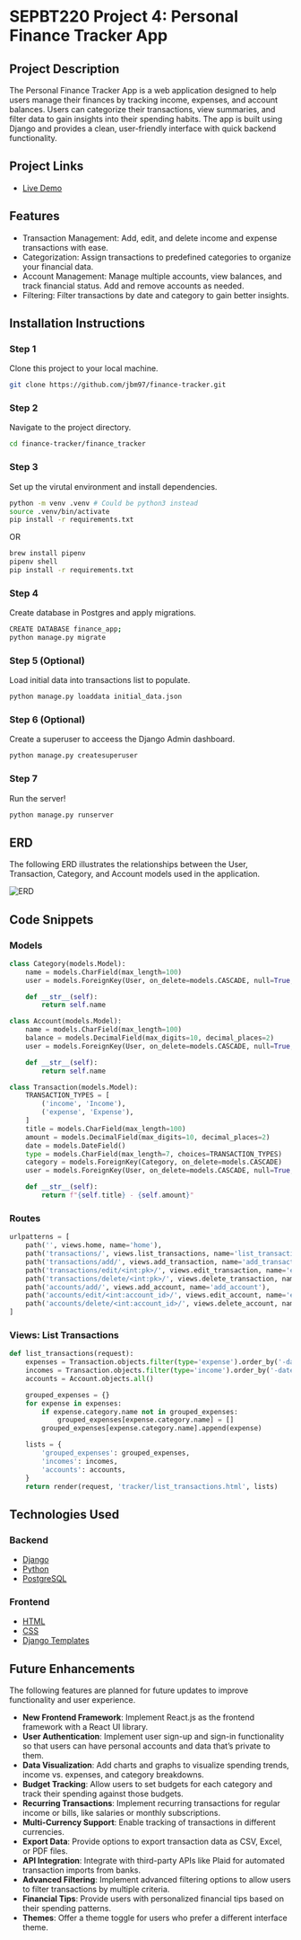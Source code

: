 # SEPBT220 Project 4: Personal Finance Tracker App

## Project Description
The Personal Finance Tracker App is a web application designed to help users manage their finances by tracking income, expenses, and account balances. Users can categorize their transactions, view summaries, and filter data to gain insights into their spending habits. The app is built using Django and provides a clean, user-friendly interface with quick backend functionality.

## Project Links
- [Live Demo]()

## Features
- Transaction Management: Add, edit, and delete income and expense transactions with ease.
- Categorization: Assign transactions to predefined categories to organize your financial data.
- Account Management: Manage multiple accounts, view balances, and track financial status. Add and remove accounts as needed.
- Filtering: Filter transactions by date and category to gain better insights.

## Installation Instructions

### Step 1

Clone this project to your local machine.

```bash
git clone https://github.com/jbm97/finance-tracker.git
```

### Step 2

Navigate to the project directory.

```bash
cd finance-tracker/finance_tracker
```

### Step 3

Set up the virutal environment and install dependencies.

```bash
python -m venv .venv # Could be python3 instead
source .venv/bin/activate
pip install -r requirements.txt
```

OR

```bash
brew install pipenv
pipenv shell
pip install -r requirements.txt
```

### Step 4

Create database in Postgres and apply migrations.

```bash
CREATE DATABASE finance_app;
python manage.py migrate
```

### Step 5 (Optional)

Load initial data into transactions list to populate.

```bash
python manage.py loaddata initial_data.json
```

### Step 6 (Optional)

Create a superuser to acceess the Django Admin dashboard.

```bash
python manage.py createsuperuser
```

### Step 7

Run the server!

```bash
python manage.py runserver
```

## ERD

The following ERD illustrates the relationships between the User, Transaction, Category, and Account models used in the application.

![ERD](readmeimages/erd.png)

## Code Snippets

### Models
```python
class Category(models.Model):
    name = models.CharField(max_length=100)
    user = models.ForeignKey(User, on_delete=models.CASCADE, null=True, blank=True)

    def __str__(self):
        return self.name

class Account(models.Model):
    name = models.CharField(max_length=100)
    balance = models.DecimalField(max_digits=10, decimal_places=2)
    user = models.ForeignKey(User, on_delete=models.CASCADE, null=True, blank=True)

    def __str__(self):
        return self.name

class Transaction(models.Model):
    TRANSACTION_TYPES = [
        ('income', 'Income'),
        ('expense', 'Expense'),
    ]
    title = models.CharField(max_length=100)
    amount = models.DecimalField(max_digits=10, decimal_places=2)
    date = models.DateField()
    type = models.CharField(max_length=7, choices=TRANSACTION_TYPES)
    category = models.ForeignKey(Category, on_delete=models.CASCADE)
    user = models.ForeignKey(User, on_delete=models.CASCADE, null=True, blank=True)

    def __str__(self):
        return f"{self.title} - {self.amount}"
```

### Routes
```python
urlpatterns = [
    path('', views.home, name='home'),
    path('transactions/', views.list_transactions, name='list_transactions'),
    path('transactions/add/', views.add_transaction, name='add_transaction'),
    path('transactions/edit/<int:pk>/', views.edit_transaction, name='edit_transaction'),
    path('transactions/delete/<int:pk>/', views.delete_transaction, name='delete_transaction'),
    path('accounts/add/', views.add_account, name='add_account'),
    path('accounts/edit/<int:account_id>/', views.edit_account, name='edit_account'),
    path('accounts/delete/<int:account_id>/', views.delete_account, name='delete_account'),
]
```

### Views: List Transactions
```python
def list_transactions(request):
    expenses = Transaction.objects.filter(type='expense').order_by('-date')
    incomes = Transaction.objects.filter(type='income').order_by('-date')
    accounts = Account.objects.all()

    grouped_expenses = {}
    for expense in expenses:
        if expense.category.name not in grouped_expenses:
            grouped_expenses[expense.category.name] = []
        grouped_expenses[expense.category.name].append(expense)

    lists = {
        'grouped_expenses': grouped_expenses,
        'incomes': incomes,
        'accounts': accounts,
    }
    return render(request, 'tracker/list_transactions.html', lists)
```

## Technologies Used

### Backend
- [Django](https://www.djangoproject.com/)
- [Python](https://www.python.org/)
- [PostgreSQL](https://www.postgresql.org/)

### Frontend
- [HTML](https://developer.mozilla.org/en-US/docs/Web/HTML)
- [CSS](https://developer.mozilla.org/en-US/docs/Web/CSS)
- [Django Templates](https://docs.djangoproject.com/en/stable/topics/templates/)

## Future Enhancements

The following features are planned for future updates to improve functionality and user experience.

- **New Frontend Framework**: Implement React.js as the frontend framework with a React UI library.
- **User Authentication**: Implement user sign-up and sign-in functionality so that users can have personal accounts and data that’s private to them.
- **Data Visualization**: Add charts and graphs to visualize spending trends, income vs. expenses, and category breakdowns.
- **Budget Tracking**: Allow users to set budgets for each category and track their spending against those budgets.
- **Recurring Transactions**: Implement recurring transactions for regular income or bills, like salaries or monthly subscriptions.
- **Multi-Currency Support**: Enable tracking of transactions in different currencies.
- **Export Data**: Provide options to export transaction data as CSV, Excel, or PDF files.
- **API Integration**: Integrate with third-party APIs like Plaid for automated transaction imports from banks.
- **Advanced Filtering**: Implement advanced filtering options to allow users to filter transactions by multiple criteria.
- **Financial Tips**: Provide users with personalized financial tips based on their spending patterns.
- **Themes**: Offer a theme toggle for users who prefer a different interface theme.


